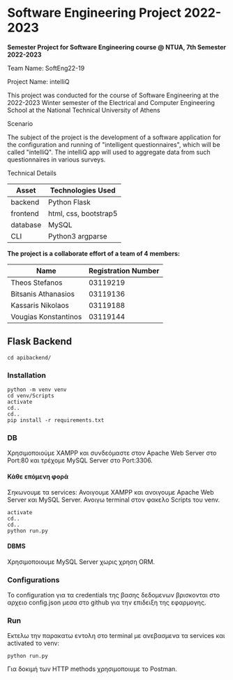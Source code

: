 # Software Engineering Project 2022-2023

**Semester Project for Software Engineering course @ NTUA, 7th Semester 2022-2023**

Team Name: SoftEng22-19

Project Name: intelliQ

This project was conducted for the course of Software Engineering at the 2022-2023 Winter semester of the Electrical and Computer Engineering School at the National Technical University of Athens


Scenario

The subject of the project is the development of a software application for the configuration and
running  of "intelligent questionnaires", which will be called "intelliQ". The intelliQ app will
used to aggregate data from such questionnaires in various surveys.


Technical Details

| Asset | Technologies Used |
| ----- | ----------- |
| backend | Python Flask |
| frontend | html, css, bootstrap5 |
| database | MySQL |
| CLI | Python3 argparse |


**The project is a collaborate effort of a team of 4 members:**


| Name | Registration Number
| ----- | -----
| Theos Stefanos | 03119219
| Bitsanis Athanasios | 03119136
| Kassaris Nikolaos | 03119188
| Vougias Konstantinos | 03119144

## Flask Backend
`cd apibackend/`
 
### Installation
 ```Σε περιβάλλον cmd
 python -m venv venv
 cd venv/Scripts
 activate
 cd..
 cd..
 pip install -r requirements.txt
 ```
 
### DB

Χρησιμοποιούμε XAMPP και συνδεόμαστε στον Apache Web Server στο Port:80 και τρέχομε MySQL Server στο Port:3306.
 
#### Κάθε επόμενη φορά
Σηκωνουμε τα services: Ανοιγουμε XAMPP και ανοιγουμε Apache Web Server και MySQL Server.
Ανοιγω terminal στον φακελο Scripts του venv. 
```
activate
cd..
cd..
python run.py
```
#### DBMS
Χρησιμοποιουμε MySQL Server χωρις χρηση ORM. 

### Configurations

To configuration για τα credentials της βασης δεδομενων βρισκονται στο αρχειο config.json μεσα στο github για την επιδειξη της εφαρμογης.

### Run
Εκτελω την παρακατω εντολη στο terminal με ανεβασμενα τα services και activated το venv:

```python run.py```

Για δοκιμή των HTTP methods χρησιμοποιυμε το Postman.



 
 
 


